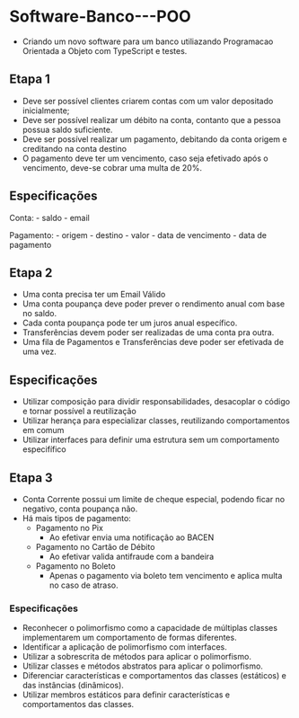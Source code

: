 # Software-Banco---POO

 - Criando um novo software para um banco utiliazando Programacao Orientada a Objeto com TypeScript e testes.

## Etapa 1

  - Deve ser possível clientes criarem contas com um valor depositado inicialmente;
  - Deve ser possível realizar um débito na conta, contanto que a pessoa possua saldo suficiente.
  - Deve ser possível realizar um pagamento, debitando da conta origem e creditando na conta destino
  - O pagamento deve ter um vencimento, caso seja efetivado após o vencimento, deve-se cobrar uma multa de 20%.

## Especificações 

  Conta: 
    - saldo
    - email

  Pagamento:
    - origem
    - destino
    - valor
    - data de vencimento
    - data de pagamento

## Etapa 2

  - Uma conta precisa ter um Email Válido
  - Uma conta poupança deve poder prever o rendimento anual com base no saldo.
  - Cada conta poupança pode ter um juros anual específico.
  - Transferências devem poder ser realizadas de uma conta pra outra.
  - Uma fila de Pagamentos e Transferências deve poder ser efetivada de uma vez.

## Especificações 

  - Utilizar composição para dividir responsabilidades, desacoplar o código e tornar possível a reutilização
  - Utilizar herança para especializar classes, reutilizando comportamentos em comum
  - Utilizar interfaces para definir uma estrutura sem um comportamento especifífico

## Etapa 3
  
  - Conta Corrente possui um limite de cheque especial, podendo ficar no negativo, conta poupança não. 
  - Há mais tipos de pagamento:
    - Pagamento no Pix
      - Ao efetivar envia uma notificação ao BACEN
    - Pagamento no Cartão de Débito
      - Ao efetivar valida antifraude com a bandeira
    - Pagamento no Boleto
      - Apenas o pagamento via boleto tem vencimento e aplica multa no caso de atraso.

### Especificações 

  - Reconhecer o polimorfismo como a capacidade de múltiplas classes implementarem um comportamento de formas diferentes.
  - Identificar a aplicação de polimorfismo com interfaces.
  - Utilizar a sobrescrita de métodos para aplicar o polimorfismo.
  - Utilizar classes e métodos abstratos para aplicar o polimorfismo.
  - Diferenciar características e comportamentos das classes (estáticos) e das instâncias (dinâmicos).
  - Utilizar membros estáticos para definir características e comportamentos das classes.
